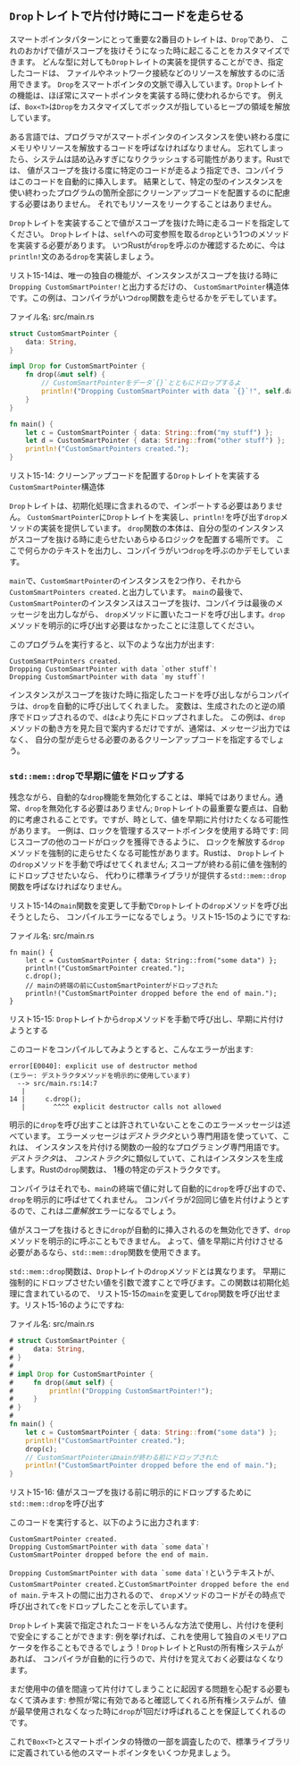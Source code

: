 <!-- ## Running Code on Cleanup with the `Drop` Trait -->

## `Drop`トレイトで片付け時にコードを走らせる

<!-- The second trait important to the smart pointer pattern is `Drop`, which lets -->
<!-- you customize what happens when a value is about to go out of scope. You can -->
<!-- provide an implementation for the `Drop` trait on any type, and the code you -->
<!-- specify can be used to release resources like files or network connections. -->
<!-- We’re introducing `Drop` in the context of smart pointers because the -->
<!-- functionality of the `Drop` trait is almost always used when implementing a -->
<!-- smart pointer. For example, `Box<T>` customizes `Drop` to deallocate the space -->
<!-- on the heap that the box points to. -->

スマートポインタパターンにとって重要な2番目のトレイトは、`Drop`であり、
これのおかげで値がスコープを抜けそうになった時に起こることをカスタマイズできます。
どんな型に対しても`Drop`トレイトの実装を提供することができ、指定したコードは、
ファイルやネットワーク接続などのリソースを解放するのに活用できます。
`Drop`をスマートポインタの文脈で導入しています。`Drop`トレイトの機能は、ほぼ常にスマートポインタを実装する時に使われるからです。
例えば、`Box<T>`は`Drop`をカスタマイズしてボックスが指しているヒープの領域を解放しています。

<!-- In some languages, the programmer must call code to free memory or resources -->
<!-- every time they finish using an instance of a smart pointer. If they forget, -->
<!-- the system might become overloaded and crash. In Rust, you can specify that a -->
<!-- particular bit of code be run whenever a value goes out of scope, and the -->
<!-- compiler will insert this code automatically. As a result, we don’t need to be -->
<!-- careful about placing cleanup code everywhere in a program that an instance of -->
<!-- a particular type is finished with-you still won’t leak resources! -->

ある言語では、プログラマがスマートポインタのインスタンスを使い終わる度にメモリやリソースを解放するコードを呼ばなければなりません。
忘れてしまったら、システムは詰め込みすぎになりクラッシュする可能性があります。Rustでは、
値がスコープを抜ける度に特定のコードが走るよう指定でき、コンパイラはこのコードを自動的に挿入します。
結果として、特定の型のインスタンスを使い終わったプログラムの箇所全部にクリーンアップコードを配置するのに配慮する必要はありません。
それでもリソースをリークすることはありません。

<!-- Specify the code to run when a value goes out of scope by implementing the -->
<!-- `Drop` trait. The `Drop` trait requires you to implement one method named -->
<!-- `drop` that takes a mutable reference to `self`. To see when Rust calls `drop`, -->
<!-- let's implement `drop` with `println!` statements for now. -->

`Drop`トレイトを実装することで値がスコープを抜けた時に走るコードを指定してください。
`Drop`トレイトは、`self`への可変参照を取る`drop`という1つのメソッドを実装する必要があります。
いつRustが`drop`を呼ぶのか確認するために、今は`println!`文のある`drop`を実装しましょう。

<!-- Listing 15-14 shows a `CustomSmartPointer` struct whose only custom -->
<!-- functionality is that it will print `Dropping CustomSmartPointer!` when the -->
<!-- instance goes out of scope. This example demonstrates when Rust runs the `drop` -->
<!-- function. -->

リスト15-14は、唯一の独自の機能が、インスタンスがスコープを抜ける時に`Dropping CustomSmartPointer!`と出力するだけの、
`CustomSmartPointer`構造体です。この例は、コンパイラがいつ`drop`関数を走らせるかをデモしています。

<!-- <span class="filename">Filename: src/main.rs</span> -->

<span class="filename">ファイル名: src/main.rs</span>

```rust
struct CustomSmartPointer {
    data: String,
}

impl Drop for CustomSmartPointer {
    fn drop(&mut self) {
        // CustomSmartPointerをデータ`{}`とともにドロップするよ
        println!("Dropping CustomSmartPointer with data `{}`!", self.data);
    }
}

fn main() {
    let c = CustomSmartPointer { data: String::from("my stuff") };      // 俺のもの
    let d = CustomSmartPointer { data: String::from("other stuff") };   // 別のもの
    println!("CustomSmartPointers created.");                           // CustomSmartPointerが生成された
}
```

<!-- <span class="caption">Listing 15-14: A `CustomSmartPointer` struct that -->
<!-- implements the `Drop` trait where we would put our cleanup code</span> -->

<span class="caption">リスト15-14: クリーンアップコードを配置する`Drop`トレイトを実装する`CustomSmartPointer`構造体</span>

<!-- The `Drop` trait is included in the prelude, so we don’t need to import it. We -->
<!-- implement the `Drop` trait on `CustomSmartPointer` and provide an -->
<!-- implementation for the `drop` method that calls `println!`. The body of the -->
<!-- `drop` function is where you would place any logic that you wanted to run when -->
<!-- an instance of your type goes out of scope. We’re printing some text here to -->
<!-- demonstrate when Rust will call `drop`. -->

`Drop`トレイトは、初期化処理に含まれるので、インポートする必要はありません。
`CustomSmartPointer`に`Drop`トレイトを実装し、`println!`を呼び出す`drop`メソッドの実装を提供しています。
`drop`関数の本体は、自分の型のインスタンスがスコープを抜ける時に走らせたいあらゆるロジックを配置する場所です。
ここで何らかのテキストを出力し、コンパイラがいつ`drop`を呼ぶのかデモしています。

<!-- In `main`, we create two instances of `CustomSmartPointer` and then print -->
<!-- `CustomSmartPointers created.`. At the end of `main`, our instances of -->
<!-- `CustomSmartPointer` will go out of scope, and Rust will call the code we put -->
<!-- in the `drop` method, printing our final message. Note that we didn’t need to -->
<!-- call the `drop` method explicitly. -->

`main`で、`CustomSmartPointer`のインスタンスを2つ作り、それから`CustomSmartPointers created.`と出力しています。
`main`の最後で、`CustomSmartPointer`のインスタンスはスコープを抜け、コンパイラは最後のメッセージを出力しながら、
`drop`メソッドに置いたコードを呼び出します。`drop`メソッドを明示的に呼び出す必要はなかったことに注意してください。

<!-- When we run this program, we’ll see the following output: -->

このプログラムを実行すると、以下のような出力が出ます:

```text
CustomSmartPointers created.
Dropping CustomSmartPointer with data `other stuff`!
Dropping CustomSmartPointer with data `my stuff`!
```

<!-- Rust automatically called `drop` for us when our instances went out of scope, -->
<!-- calling the code we specified. Variables are dropped in the reverse order of -->
<!-- their creation, so `d` was dropped before `c`. This example gives you a visual -->
<!-- guide to how the `drop` method works; usually you would specify the cleanup -->
<!-- code that your type needs to run rather than a print message. -->

インスタンスがスコープを抜けた時に指定したコードを呼び出しながらコンパイラは、`drop`を自動的に呼び出してくれました。
変数は、生成されたのと逆の順序でドロップされるので、`d`は`c`より先にドロップされました。
この例は、`drop`メソッドの動き方を見た目で案内するだけですが、通常は、メッセージ出力ではなく、
自分の型が走らせる必要のあるクリーンアップコードを指定するでしょう。

<!-- ### Dropping a Value Early with `std::mem::drop` -->

### `std::mem::drop`で早期に値をドロップする

<!-- Unfortunately, it’s not straightforward to disable the automatic `drop` -->
<!-- functionality. Disabling `drop` isn’t usually necessary; the whole point of the -->
<!-- `Drop` trait is that it’s taken care of automatically. Occasionally, however -->
<!-- you might want to clean up a value early. One example is when using smart -->
<!-- pointers that manage locks: you might want to force the `drop` method that -->
<!-- releases the lock to run so other code in the same scope can acquire the lock. -->
<!-- Rust doesn't let you call the `Drop` trait’s `drop` method manually; instead -->
<!-- you have to call the `std::mem::drop` function provided by the standard library -->
<!-- if you want to force a value to be dropped before the end of its scope. -->

残念ながら、自動的な`drop`機能を無効化することは、単純ではありません。通常、`drop`を無効化する必要はありません;
`Drop`トレイトの最重要な要点は、自動的に考慮されることです。ですが、時として、値を早期に片付けたくなる可能性があります。
一例は、ロックを管理するスマートポインタを使用する時です: 同じスコープの他のコードがロックを獲得できるように、
ロックを解放する`drop`メソッドを強制的に走らせたくなる可能性があります。Rustは、
`Drop`トレイトの`drop`メソッドを手動で呼ばせてくれません; スコープが終わる前に値を強制的にドロップさせたいなら、
代わりに標準ライブラリが提供する`std::mem::drop`関数を呼ばなければなりません。

<!-- If we try to call the `Drop` trait's `drop` method manually by modifying the -->
<!-- `main` function in Listing 15-14, as shown in Listing 15-15, we'll get a -->
<!-- compiler error: -->

リスト15-14の`main`関数を変更して手動で`Drop`トレイトの`drop`メソッドを呼び出そうとしたら、
コンパイルエラーになるでしょう。リスト15-15のようにですね:

<!-- <span class="filename">Filename: src/main.rs</span> -->

<span class="filename">ファイル名: src/main.rs</span>

```rust,ignore
fn main() {
    let c = CustomSmartPointer { data: String::from("some data") };
    println!("CustomSmartPointer created.");
    c.drop();
    // mainの終端の前にCustomSmartPointerがドロップされた
    println!("CustomSmartPointer dropped before the end of main.");
}
```

<!-- <span class="caption">Listing 15-15: Attempting to call the `drop` method from -->
<!-- the `Drop` trait manually to clean up early</span> -->

<span class="caption">リスト15-15: `Drop`トレイトから`drop`メソッドを手動で呼び出し、早期に片付けようとする</span>

<!-- When we try to compile this code, we’ll get this error: -->

このコードをコンパイルしてみようとすると、こんなエラーが出ます:

```text
error[E0040]: explicit use of destructor method
(エラー: デストラクタメソッドを明示的に使用しています)
  --> src/main.rs:14:7
   |
14 |     c.drop();
   |       ^^^^ explicit destructor calls not allowed
```

<!-- This error message states that we’re not allowed to explicitly call `drop`. The -->
<!-- error message uses the term *destructor*, which is the general programming term -->
<!-- for a function that cleans up an instance. A *destructor* is analogous to a -->
<!-- *constructor*, which creates an instance. The `drop` function in Rust is one -->
<!-- particular destructor. -->

明示的に`drop`を呼び出すことは許されていないことをこのエラーメッセージは述べています。
エラーメッセージは*デストラクタ*という専門用語を使っていて、これは、
インスタンスを片付ける関数の一般的なプログラミング専門用語です。*デストラクタ*は、
*コンストラクタ*に類似していて、これはインスタンスを生成します。Rustの`drop`関数は、
1種の特定のデストラクタです。

<!-- Rust doesn’t let us call `drop` explicitly because Rust would still -->
<!-- automatically call `drop` on the value at the end of `main`. This would be a -->
<!-- *double free* error because Rust would be trying to clean up the same value -->
<!-- twice. -->

コンパイラはそれでも、`main`の終端で値に対して自動的に`drop`を呼び出すので、`drop`を明示的に呼ばせてくれません。
コンパイラが2回同じ値を片付けようとするので、これは*二重解放*エラーになるでしょう。

<!-- We can’t disable the automatic insertion of `drop` when a value goes out of -->
<!-- scope, and we can’t call the `drop` method explicitly. So, if we need to force -->
<!-- a value to be cleaned up early, we can use the `std::mem::drop` function. -->

値がスコープを抜けるときに`drop`が自動的に挿入されるのを無効化できず、`drop`メソッドを明示的に呼ぶこともできません。
よって、値を早期に片付けさせる必要があるなら、`std::mem::drop`関数を使用できます。

<!-- The `std::mem::drop` function is different than the `drop` method in the `Drop` -->
<!-- trait. We call it by passing the value we want to force to be dropped early as -->
<!-- an argument. The function is in the prelude, so we can modify `main` in Listing -->
<!-- 15-15 to call the `drop` function, as shown in Listing 15-16: -->

`std::mem::drop`関数は、`Drop`トレイトの`drop`メソッドとは異なります。
早期に強制的にドロップさせたい値を引数で渡すことで呼びます。この関数は初期化処理に含まれているので、
リスト15-15の`main`を変更して`drop`関数を呼び出せます。リスト15-16のようにですね:

<!-- <span class="filename">Filename: src/main.rs</span> -->

<span class="filename">ファイル名: src/main.rs</span>

```rust
# struct CustomSmartPointer {
#     data: String,
# }
#
# impl Drop for CustomSmartPointer {
#     fn drop(&mut self) {
#         println!("Dropping CustomSmartPointer!");
#     }
# }
#
fn main() {
    let c = CustomSmartPointer { data: String::from("some data") };
    println!("CustomSmartPointer created.");
    drop(c);
    // CustomSmartPointerはmainが終わる前にドロップされた
    println!("CustomSmartPointer dropped before the end of main.");
}
```

<!-- <span class="caption">Listing 15-16: Calling `std::mem::drop` to explicitly -->
<!-- drop a value before it goes out of scope</span> -->

<span class="caption">リスト15-16: 値がスコープを抜ける前に明示的にドロップするために`std::mem::drop`を呼び出す</span>

<!-- Running this code will print the following: -->

このコードを実行すると、以下のように出力されます:

```text
CustomSmartPointer created.
Dropping CustomSmartPointer with data `some data`!
CustomSmartPointer dropped before the end of main.
```

<!-- The text ```Dropping CustomSmartPointer with data `some data`!``` is printed -->
<!-- between the `CustomSmartPointer created.` and `CustomSmartPointer dropped -->
<!-- before the end of main.` text, showing that the `drop` method code is called to -->
<!-- drop `c` at that point. -->

```Dropping CustomSmartPointer with data `some data`!```というテキストが、
`CustomSmartPointer created.`と`CustomSmartPointer dropped before the end of main.`テキストの間に出力されるので、
`drop`メソッドのコードがその時点で呼び出されて`c`をドロップしたことを示しています。

<!-- 3行目のwithを...があれば、と訳している。多分辞書にも載っている -->

<!-- You can use code specified in a `Drop` trait implementation in many ways to -->
<!-- make cleanup convenient and safe: for instance, we could use it to create your-->
<!-- own memory allocator! With the `Drop` trait and Rust’s ownership system, you-->
<!-- don't have to remember to clean up because Rust does it automatically. -->

`Drop`トレイト実装で指定されたコードをいろんな方法で使用し、片付けを便利で安全にすることができます:
例を挙げれば、これを使用して独自のメモリアロケータを作ることもできるでしょう！`Drop`トレイトとRustの所有権システムがあれば、
コンパイラが自動的に行うので、片付けを覚えておく必要はなくなります。

<!-- You also don’t have to worry about problems resulting from accidentally -->
<!-- cleaning up values still in use: the ownership system that makes sure -->
<!-- references are always valid also ensures that `drop` gets called only once when -->
<!-- the value is no longer being used. -->

まだ使用中の値を間違って片付けてしまうことに起因する問題を心配する必要もなくて済みます:
参照が常に有効であると確認してくれる所有権システムが、値が最早使用されなくなった時に`drop`が1回だけ呼ばれることを保証してくれるのです。

<!-- Now that we’ve examined `Box<T>` and some of the characteristics of smart -->
<!-- pointers, let’s look at a few other smart pointers defined in the standard -->
<!-- library. -->

これで`Box<T>`とスマートポインタの特徴の一部を調査したので、標準ライブラリに定義されている他のスマートポインタをいくつか見ましょう。
